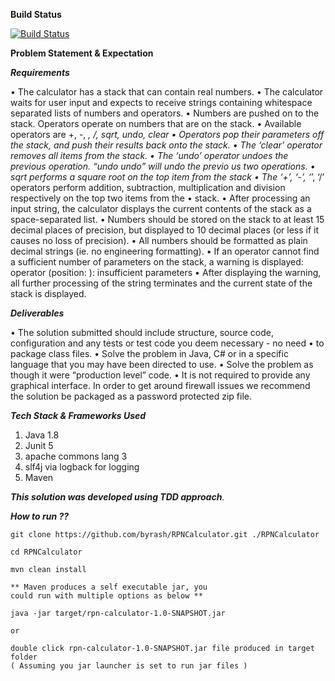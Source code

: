 **Build Status**

[![Build Status](https://travis-ci.org/byrash/RPNCalculator.svg?branch=master)](https://travis-ci.org/byrash/RPNCalculator)

**Problem Statement & Expectation**

_**Requirements**_

• The calculator has a stack that can contain real numbers.
• The calculator waits for user input and expects to receive strings containing
whitespace separated lists of numbers and operators.
• Numbers are pushed on to the stack. Operators operate on numbers that are on
the stack.
• Available operators are +, -, *, /, sqrt, undo, clear
• Operators pop their parameters off the stack, and push their results back onto
the stack.
• The ‘clear’ operator removes all items from the stack.
• The ‘undo’ operator undoes the previous operation. “undo undo” will undo the
previo us two operations.
• sqrt performs a square root on the top item from the stack
• The ‘+’, ‘-’, ‘*’, ‘/’ operators perform addition, subtraction, multiplication and
division respectively on the top two items from the
• stack.
• After processing an input string, the calculator displays the current contents of the stack as a space-separated list.
• Numbers should be stored on the stack to at least 15 decimal places of precision, but displayed to 10 decimal places (or less if it causes no loss of precision).
• All numbers should be formatted as plain decimal strings (ie. no engineering formatting).
• If an operator cannot find a sufficient number of parameters on the stack, a warning is displayed:
operator <operator> (position: <pos>): insufficient parameters
• After displaying the warning, all further processing of the string terminates and the current state of the stack is displayed.

_**Deliverables**_

• The solution submitted should include structure, source code, configuration and any tests or test code you deem necessary - no need
• to package class files.
• Solve the problem in Java, C# or in a specific language that you may have been
directed to use.
• Solve the problem as though it were “production level” code. • It is not required to provide any graphical interface.
In order to get around firewall issues we recommend the solution be packaged as a password protected zip file.

**_Tech Stack & Frameworks Used_**

1) Java 1.8
2) Junit 5
3) apache commons lang 3
4) slf4j via logback for logging
5) Maven

_**This solution was developed using TDD approach**._


**_How to run ??_**
```text
git clone https://github.com/byrash/RPNCalculator.git ./RPNCalculator

cd RPNCalculator

mvn clean install

** Maven produces a self executable jar, you 
could run with multiple options as below **

java -jar target/rpn-calculator-1.0-SNAPSHOT.jar 

or

double click rpn-calculator-1.0-SNAPSHOT.jar file produced in target folder 
( Assuming you jar launcher is set to run jar files )

```



